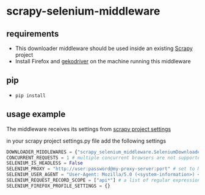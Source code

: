 # scrapy-selenium-middleware

## requirements
* This downloader middleware should be used inside an existing [Scrapy](https://scrapy.org/) project
* Install  Firefox and [gekodriver](https://github.com/mozilla/geckodriver/releases) on the machine running this middleware

## pip
* `pip install`
 
## usage example
The middleware receives its settings from [scrapy project settings](https://docs.scrapy.org/en/latest/topics/settings.html) <br>

in your scrapy project settings.py file add the following settings
```python
DOWNLOADER_MIDDLEWARES = {"scrapy_selenium_middleware.SeleniumDownloader":451}
CONCURRENT_REQUESTS = 1 # multiple concurrent browsers are not supported yet
SELENIUM_IS_HEADLESS = False
SELENIUM_PROXY = "http://user:password@my-proxy-server:port" # set to None to not use a proxy
SELENIUM_USER_AGENT = "User-Agent: Mozilla/5.0 (<system-information>) <platform> (<platform-details>) <extensions>"           
SELENIUM_REQUEST_RECORD_SCOPE = ["api*"] # a list of regular expression to record the incoming requests by matching the url
SELENIUM_FIREFOX_PROFILE_SETTINGS = {}
```








